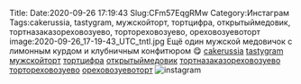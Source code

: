 Title:
Date:2020-09-26 17:19:43
Slug:CFm57EqgRMw
Category:Инстаграм
Tags:cakerussia, tastygram, мужскойторт, тортцифра, открытыймедовик, тортназаказореховозуево, тортореховозуево, ореховозуевоторт
image:2020-09-26_17-19-43_UTC_tntl.jpg
Ещё один мужской медовичок с лимонным курдом и клубничным конфитюром 😋
[cakerussia]({tag}cakerussia) [tastygram]({tag}tastygram) [мужскойторт]({tag}мужскойторт) [тортцифра]({tag}тортцифра) [открытыймедовик]({tag}открытыймедовик) [тортназаказореховозуево]({tag}тортназаказореховозуево) [тортореховозуево]({tag}тортореховозуево) [ореховозуевоторт]({tag}ореховозуевоторт)
![instagram]({attach}images/2020-09-26_17-19-43_UTC.jpg)

